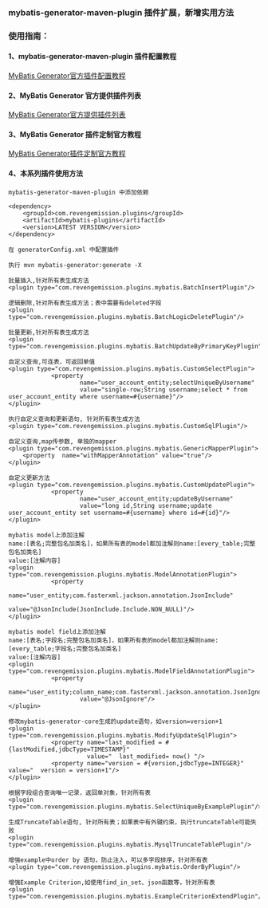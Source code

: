 
### mybatis-generator-maven-plugin 插件扩展，新增实用方法
### 使用指南：
#### 1、mybatis-generator-maven-plugin 插件配置教程
[MyBatis Generator官方插件配置教程](http://www.mybatis.org/generator/configreference/plugin.html)
#### 2、MyBatis Generator 官方提供插件列表
[MyBatis Generator官方提供插件列表](http://www.mybatis.org/generator/reference/plugins.html)
#### 3、MyBatis Generator 插件定制官方教程
[MyBatis Generator插件定制官方教程](http://www.mybatis.org/generator/reference/pluggingIn.html)
#### 4、本系列插件使用方法
````
mybatis-generator-maven-plugin 中添加依赖

<dependency>
    <groupId>com.revengemission.plugins</groupId>
    <artifactId>mybatis-plugins</artifactId>
    <version>LATEST VERSION</version>
</dependency>

在 generatorConfig.xml 中配置插件

执行 mvn mybatis-generator:generate -X

````
````
批量插入,针对所有表生成方法
<plugin type="com.revengemission.plugins.mybatis.BatchInsertPlugin"/>
````

````
逻辑删除,针对所有表生成方法；表中需要有deleted字段
<plugin type="com.revengemission.plugins.mybatis.BatchLogicDeletePlugin"/>
````

````
批量更新,针对所有表生成方法
<plugin type="com.revengemission.plugins.mybatis.BatchUpdateByPrimaryKeyPlugin"/>
````

````
自定义查询,可连表，可返回单值
<plugin type="com.revengemission.plugins.mybatis.CustomSelectPlugin">
            <property
                    name="user_account_entity;selectUniqueByUsername"
                    value="single-row;String username;select * from user_account_entity where username=#{username}"/>
</plugin>
````

````
执行自定义查询和更新语句, 针对所有表生成方法
<plugin type="com.revengemission.plugins.mybatis.CustomSqlPlugin"/>
````

````
自定义查询,map传参数, 单独的mapper
<plugin type="com.revengemission.plugins.mybatis.GenericMapperPlugin">
    <property  name="withMapperAnnotation" value="true"/>
</plugin>
````


````
自定义更新方法
<plugin type="com.revengemission.plugins.mybatis.CustomUpdatePlugin">
            <property
                    name="user_account_entity;updateByUsername"
                    value="long id,String username;update user_account_entity set username=#{username} where id=#{id}"/>
</plugin>
````

````
mybatis model上添加注解
name:[表名;完整包名加类名]，如果所有表的model都加注解则name:[every_table;完整包名加类名]
value:[注解内容]
<plugin type="com.revengemission.plugins.mybatis.ModelAnnotationPlugin">
            <property
                    name="user_entity;com.fasterxml.jackson.annotation.JsonInclude"
                    value="@JsonInclude(JsonInclude.Include.NON_NULL)"/>
</plugin>
````

````
mybatis model field上添加注解
name:[表名;字段名;完整包名加类名]，如果所有表的model都加注解则name:[every_table;字段名;完整包名加类名]
value:[注解内容]
<plugin type="com.revengemission.plugins.mybatis.ModelFieldAnnotationPlugin">
            <property
                    name="user_entity;column_name;com.fasterxml.jackson.annotation.JsonIgnore"
                    value="@JsonIgnore"/>
</plugin>
````

````
修改mybatis-generator-core生成的update语句，如version=version+1
<plugin type="com.revengemission.plugins.mybatis.ModifyUpdateSqlPlugin">
            <property name="last_modified = #{lastModified,jdbcType=TIMESTAMP}"
                      value="  last_modified= now() "/>
            <property name="version = #{version,jdbcType=INTEGER}" value="  version = version+1"/>
</plugin>

````

````
根据字段组合查询唯一记录，返回单对象，针对所有表
<plugin type="com.revengemission.plugins.mybatis.SelectUniqueByExamplePlugin"/>
````

````
生成TruncateTable语句, 针对所有表；如果表中有外键约束，执行truncateTable可能失败
<plugin type="com.revengemission.plugins.mybatis.MysqlTruncateTablePlugin"/>
````

````
增强example中order by 语句，防止注入，可以多字段排序，针对所有表
<plugin type="com.revengemission.plugins.mybatis.OrderByPlugin"/>
````

````
增强Example Criterion,如使用find_in_set、json函数等，针对所有表
<plugin type="com.revengemission.plugins.mybatis.ExampleCriterionExtendPlugin"/>
````






